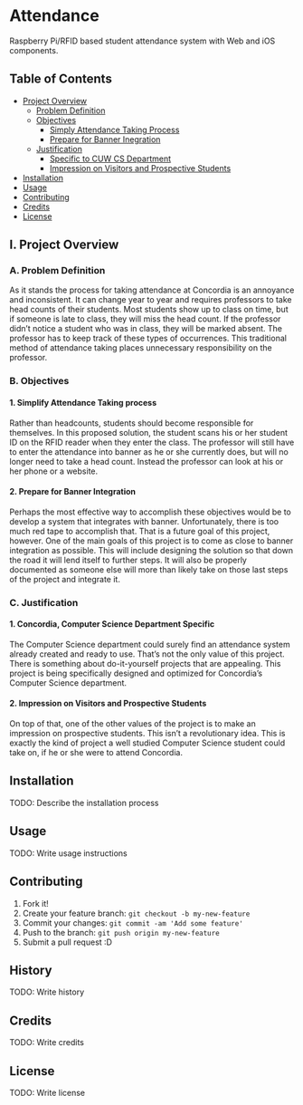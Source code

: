 # Attendance

Raspberry Pi/RFID based student attendance system with Web and iOS components.

## Table of Contents

- [Project Overview](#)
  - [Problem Definition](#)
  - [Objectives](#)
    - [Simply Attendance Taking Process](#)
    - [Prepare for Banner Inegration](#)
  - [Justification](#)
    - [Specific to CUW CS Department](#)
    - [Impression on Visitors and Prospective Students](#)
- [Installation](#)
- [Usage](#)
- [Contributing](#)
- [Credits](#)
- [License](#)

## I. Project Overview

### A. Problem Definition

As it stands the process for taking attendance at Concordia is an annoyance and inconsistent. It can change year to year and requires professors to take head counts of their students. Most students show up to class on time, but if someone is late to class, they will miss the head count. If the professor didn’t notice a student who was in class, they will be marked absent. The professor has to keep track of these types of occurrences. This traditional method of attendance taking places unnecessary responsibility on the professor.

### B. Objectives

#### 1. Simplify Attendance Taking process

Rather than headcounts, students should become responsible for themselves. In this proposed solution, the student scans his or her student ID on the RFID reader when they enter the class. The professor will still have to enter the attendance into banner as he or she currently does, but will no longer need to take a head count. Instead the professor can look at his or her phone or a website.

#### 2. Prepare for Banner Integration

Perhaps the most effective way to accomplish these objectives would be to develop a system that integrates with banner. Unfortunately, there is too much red tape to accomplish that. That is a future goal of this project, however. One of the main goals of this project is to come as close to banner integration as possible.
This will include designing the solution so that down the road it will lend itself to further steps. It will also be properly documented as someone else will more than likely take on those last steps of the project and integrate it.

### C. Justification

#### 1. Concordia, Computer Science Department Specific

The Computer Science department could surely find an attendance system already created and ready to use. That’s not the only value of this project. There is something about do-it-yourself projects that are appealing. This project is being specifically designed and optimized for Concordia’s Computer Science department.

#### 2. Impression on Visitors and Prospective Students

On top of that, one of the other values of the project is to make an impression on prospective students. This isn’t a revolutionary idea. This is exactly the kind of project a well studied Computer Science student could take on, if he or she were to attend Concordia.

## Installation

TODO: Describe the installation process

## Usage

TODO: Write usage instructions

## Contributing

1. Fork it!
2. Create your feature branch: `git checkout -b my-new-feature`
3. Commit your changes: `git commit -am 'Add some feature'`
4. Push to the branch: `git push origin my-new-feature`
5. Submit a pull request :D

## History

TODO: Write history

## Credits

TODO: Write credits

## License

TODO: Write license

